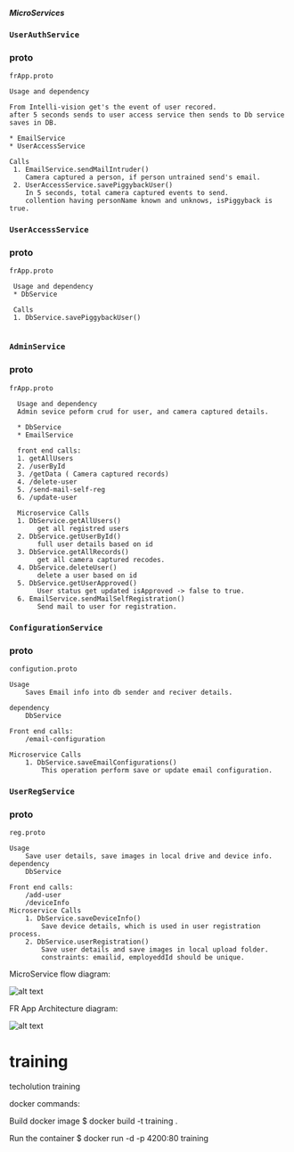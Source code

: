 ***MicroServices***

### `UserAuthService`
### proto
``
frApp.proto
``
```
Usage and dependency

From Intelli-vision get's the event of user recored. 
after 5 seconds sends to user access service then sends to Db service saves in DB.

* EmailService
* UserAccessService

Calls
 1. EmailService.sendMailIntruder()
    Camera captured a person, if person untrained send's email.
 2. UserAccessService.savePiggybackUser()
    In 5 seconds, total camera captured events to send.
    collention having personName known and unknows, isPiggyback is true.
```
 
 ### `UserAccessService`
 ### proto
 ``
 frApp.proto
 ``
 ```
  Usage and dependency
  * DbService
  
  Calls
  1. DbService.savePiggybackUser()
  
 ```

### `AdminService`
### proto
 ``
 frApp.proto
 ``
 ```
   Usage and dependency
   Admin sevice peform crud for user, and camera captured details.
   
   * DbService
   * EmailService
   
   front end calls:
   1. getAllUsers
   2. /userById
   3. /getData ( Camera captured records)
   4. /delete-user
   5. /send-mail-self-reg
   6. /update-user
   
   Microservice Calls
   1. DbService.getAllUsers()
        get all registred users
   2. DbService.getUserById()
        full user details based on id
   3. DbService.getAllRecords()
        get all camera captured recodes.
   4. DbService.deleteUser()
        delete a user based on id
   5. DbService.getUserApproved()
        User status get updated isApproved -> false to true.
   6. EmailService.sendMailSelfRegistration()
        Send mail to user for registration.
  ```

### `ConfigurationService`
### proto
``
configution.proto
``
```
Usage 
    Saves Email info into db sender and reciver details.

dependency
    DbService

Front end calls:
    /email-configuration

Microservice Calls
    1. DbService.saveEmailConfigurations()
        This operation perform save or update email configuration.
```

### `UserRegService`
### proto
``
reg.proto
``
```
Usage 
    Save user details, save images in local drive and device info.
dependency
    DbService

Front end calls:
    /add-user
    /deviceInfo
Microservice Calls
    1. DbService.saveDeviceInfo()
        Save device details, which is used in user registration process.
    2. DbService.userRegistration()
        Save user details and save images in local upload folder.
        constraints: emailid, employeddId should be unique.
```


MicroService flow diagram:

![alt text](https://drive.google.com/uc?id=1CCrMM3hvBeA-zejEADuVnTmuz2GkSeae)


FR App Architecture diagram:

![alt text](https://drive.google.com/uc?id=1Eol6--nsG6d5QCtjmQkXsYwZCGcEmY1B)


# training
techolution training


docker commands:

Build docker image
$ docker build -t training .

Run the container
$ docker run -d -p 4200:80 training